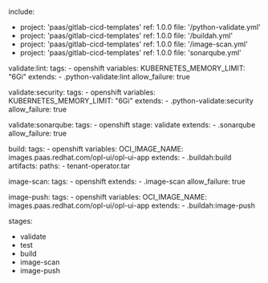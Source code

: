 include:
 - project: 'paas/gitlab-cicd-templates'
   ref: 1.0.0
   file: '/python-validate.yml'
 - project: 'paas/gitlab-cicd-templates'
   ref: 1.0.0
   file: '/buildah.yml'
 - project: 'paas/gitlab-cicd-templates'
   ref: 1.0.0
   file: '/image-scan.yml'
 - project: 'paas/gitlab-cicd-templates'
   ref: 1.0.0
   file: 'sonarqube.yml'

validate:lint:
  tags:
    - openshift
  variables:
    KUBERNETES_MEMORY_LIMIT: "6Gi"
  extends:
    - .python-validate:lint
  allow_failure: true

validate:security:
  tags:
    - openshift
  variables:
    KUBERNETES_MEMORY_LIMIT: "6Gi"
  extends:
     - .python-validate:security
  allow_failure: true

validate:sonarqube:
  tags:
    - openshift
  stage: validate
  extends:
     - .sonarqube
  allow_failure: true

build:
  tags:
    - openshift
  variables:
    OCI_IMAGE_NAME: images.paas.redhat.com/opl-ui/opl-ui-app
  extends:
    - .buildah:build
  artifacts:
    paths:
      - tenant-operator.tar

image-scan:
  tags:
    - openshift
  extends:
    - .image-scan
  allow_failure: true

image-push:
  tags:
    - openshift
  variables:
    OCI_IMAGE_NAME: images.paas.redhat.com/opl-ui/opl-ui-app
  extends:
    - .buildah:image-push

stages:
  - validate
  - test
  - build
  - image-scan
  - image-push
